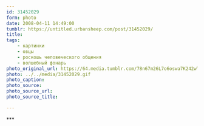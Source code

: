 ```yaml
---
id: 31452029
form: photo
date: 2008-04-11 14:49:00
tumblr: https://untitled.urbansheep.com/post/31452029/
title:
tags:
    - картинки
    - овцы
    - роскошь человеческого общения
    - волшебный фонарь
photo_original_url: https://64.media.tumblr.com/78n67m26L7o6oswa7K242wT4_400.gif
photo: ../../media/31452029.gif
photo_caption:
photo_source:
photo_source_url:
photo_source_title:

---
```


<p>***</p>
